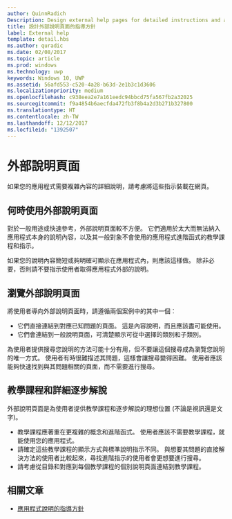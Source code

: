 ```yaml
---
author: QuinnRadich
Description: Design external help pages for detailed instructions and advice about your app.
title: 設計外部說明頁面的指導方針
label: External help
template: detail.hbs
ms.author: quradic
ms.date: 02/08/2017
ms.topic: article
ms.prod: windows
ms.technology: uwp
keywords: Windows 10, UWP
ms.assetid: 56afd553-c520-4a28-b63d-2e1b3c1d3606
ms.localizationpriority: medium
ms.openlocfilehash: c938eea2e7a161eedc94bbcd75fa567fb2a32025
ms.sourcegitcommit: f9a4854b6aecfda472fb3f8b4a2d3b271b327800
ms.translationtype: HT
ms.contentlocale: zh-TW
ms.lasthandoff: 12/12/2017
ms.locfileid: "1392507"
---
```

# <a name="external-help-pages"></a>外部說明頁面



如果您的應用程式需要複雜內容的詳細說明，請考慮將這些指示裝載在網頁。

## <a name="when-to-use-external-help-pages"></a>何時使用外部說明頁面

對於一般用途或快速參考，外部說明頁面較不方便。 它們適用於太大而無法納入應用程式本身的說明內容，以及其一般對象不會使用的應用程式進階函式的教學課程和指示。

如果您的說明內容簡短或夠明確可顯示在應用程式內，則應該這樣做。 除非必要，否則請不要指示使用者取得應用程式外部的說明。

## <a name="navigating-external-help-pages"></a>瀏覽外部說明頁面

將使用者導向外部說明頁面時，請遵循兩個案例中的其中一個︰
-   它們直接連結到對應已知問題的頁面。 這是內容說明，而且應該盡可能使用。
-   它們會連結到一般說明頁面，可清楚顯示可從中選擇的類別和子類別。

為使用者提供搜尋您說明的方法可能十分有用，但不要讓這個搜尋成為瀏覽您說明的唯一方式。 使用者有時很難描述其問題，這樣會讓搜尋變得困難。 使用者應該能夠快速找到與其問題相關的頁面，而不需要進行搜尋。

## <a name="tutorials-and-detailed-walkthroughs"></a>教學課程和詳細逐步解說

外部說明頁面是為使用者提供教學課程和逐步解說的理想位置 (不論是視訊還是文字)。
-   教學課程應著重在更複雜的概念和進階函式。 使用者應該不需要教學課程，就能使用您的應用程式。
-   請確定這些教學課程的顯示方式與標準說明指示不同。 與想要其問題的直接解決方法的使用者比較起來，尋找進階指示的使用者會更想要進行搜尋。
-   請考慮從目錄和對應到每個教學課程的個別說明頁面連結到教學課程。

## <a name="related-articles"></a>相關文章

* [應用程式說明的指導方針](guidelines-for-app-help.md)
